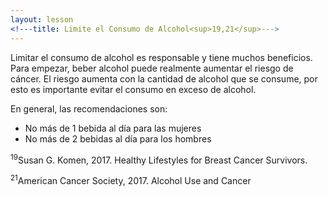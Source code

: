 ```yaml
---
layout: lesson
<!---title: Limite el Consumo de Alcohol<sup>19,21</sup>--->
---
```


Limitar el consumo de alcohol es responsable y tiene muchos beneficios. Para empezar, beber alcohol puede realmente aumentar el riesgo de cáncer. El riesgo aumenta con la cantidad de alcohol que se consume, por esto es importante evitar el consumo en exceso de alcohol.

En general, las recomendaciones son:

* No más de 1 bebida al día para las mujeres
* No más de 2 bebidas al día para los hombres


<sup>19</sup>Susan G. Komen, 2017. Healthy Lifestyles for Breast Cancer Survivors.

<sup>21</sup>American Cancer Society, 2017. Alcohol Use and Cancer 
